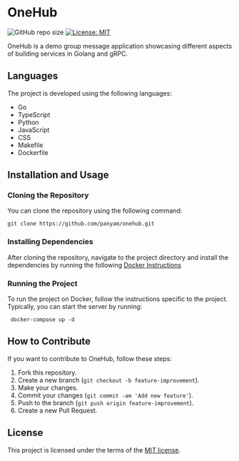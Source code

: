<h1>OneHub</h1>
<p><img src="https://img.shields.io/github/repo-size/panyam/onehub" alt="GitHub repo size"> <a href="https://opensource.org/licenses/MIT"><img src="https://img.shields.io/badge/License-MIT-yellow.svg" alt="License: MIT"></a></p>
<p>OneHub is a demo group message application showcasing different aspects of building services in Golang and gRPC.</p>
<h2>Languages</h2>
<p>The project is developed using the following languages:</p>
<ul>
<li>Go</li>
<li>TypeScript</li>
<li>Python</li>
<li>JavaScript</li>
<li>CSS</li>
<li>Makefile</li>
<li>Dockerfile</li>
</ul>
<h2>Installation and Usage</h2>
<h3>Cloning the Repository</h3>
<p>You can clone the repository using the following command:</p>
<pre><code class="language-bash">git clone https://github.com/panyam/onehub.git
</code></pre>
<h3>Installing Dependencies</h3>
<p>After cloning the repository, navigate to the project directory and install the dependencies by running the following <a href="https://docs.docker.com/compose/install/"> Docker Instructions</a>
</code></pre>
<h3>Running the Project</h3>
<p>To run the project on Docker, follow the instructions specific to the project. Typically, you can start the server by running:</p>
<pre><code class="language-bash"> docker-compose up -d
</code></pre>
<h2>How to Contribute</h2>
<p>If you want to contribute to OneHub, follow these steps:</p>
<ol>
<li>Fork this repository.</li>
<li>Create a new branch (<code>git checkout -b feature-improvement</code>).</li>
<li>Make your changes.</li>
<li>Commit your changes (<code>git commit -am 'Add new feature'</code>).</li>
<li>Push to the branch (<code>git push origin feature-improvement</code>).</li>
<li>Create a new Pull Request.</li>
</ol>
<h2>License</h2>
<p>This project is licensed under the terms of the <a href="https://opensource.org/licenses/MIT">MIT license</a>.</p></div></div></div></div>
